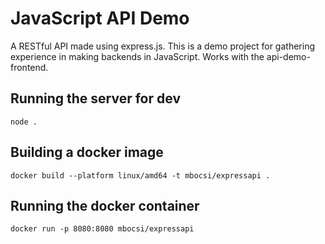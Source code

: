 # JavaScript API Demo

A RESTful API made using express.js. This is a demo project for gathering experience in making backends in JavaScript. Works with the api-demo-frontend.

## Running the server for dev

`node .`

## Building a docker image

`docker build --platform linux/amd64 -t mbocsi/expressapi .`

## Running the docker container

`docker run -p 8080:8080 mbocsi/expressapi`
